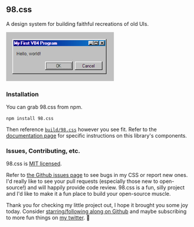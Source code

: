 ## 98.css

A design system for building faithful recreations of old UIs.

![a screenshot of a window with the title "My First VB4 Program" and two buttons OK and Cancel, styled like a Windows 98 dialog](https://github.com/jdan/98.css/blob/master/docs/window.png?raw=true)

### Installation

You can grab 98.css from npm.

```
npm install 98.css
```

Then reference [`build/98.css`](https://github.com/jdan/98.css/blob/master/build/98.css) however you see fit. Refer to the [documentation page](https://jdan.github.io/98.css/) for specific instructions on this library's components.

### Issues, Contributing, etc.

98.css is [MIT licensed](https://github.com/jdan/98.css/blob/master/LICENSE).

Refer to [the Github issues page](https://github.com/jdan/98.css/issues) to see bugs in my CSS or report new ones. I'd really like to see your pull requests (especially those new to open-source!) and will happily provide code review. 98.css is a fun, silly project and I'd like to make it a fun place to build your open-source muscle.

Thank you for checking my little project out, I hope it brought you some joy today. Consider [starring/following along on Github](https://github.com/jdan/98.css/stargazers) and maybe subscribing to more fun things on [my twitter](https://twitter.com/jdan). 👋
